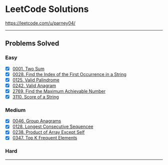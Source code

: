 # LeetCode Solutions
https://leetcode.com/u/parney04/

---

## Problems Solved

### Easy

- [X] [0001. Two Sum](https://github.com/pvarshh/LeetCode/blob/main/NeetCode/Arrays%20%2B%20Hashing/001%20-%20Two%20Sum.md)
- [X] [0028. Find the Index of the First Occurrence in a String](https://github.com/pvarshh/LeetCode/blob/main/CodePath/Unit%201%20-%20Strings%20%2B%20Arrays/028%20-%20Find%20Index%20of%20First%20Occurrence%20in%20String.md)
- [X] [0125. Valid Palindrome](https://github.com/pvarshh/LeetCode/blob/main/NeetCode/Two%20Pointers/125%20-%20Valid%20Palindrome.md)
- [X] [0242. Valid Anagram](https://github.com/pvarshh/LeetCode/blob/main/NeetCode/Arrays%20%2B%20Hashing/242%20-%20Valid%20Anagrams.md)
- [X] [2769. Find the Maximum Achievable Number](https://github.com/pvarshh/LeetCode/blob/main/LeetCode/2769%20-%20Find%20the%20Maximum%20Achievable%20Number.md)
- [X] [3110. Score of a String](https://github.com/pvarshh/LeetCode/blob/main/LeetCode/3110%20-%20Score%20of%20String.md)
### Medium
- [X] [0046. Group Anagrams](https://github.com/pvarshh/LeetCode/blob/main/NeetCode/Arrays%20%2B%20Hashing/049%20-%20Group%20Anagrams.md)
- [X] [0128. Longest Consecutive Sequencee](https://github.com/pvarshh/LeetCode/blob/main/NeetCode/Arrays%20%2B%20Hashing/128%20-%20Longest%20Consecutive%20Sequence.md)
- [X] [0238. Product of Array Except Self](https://github.com/pvarshh/LeetCode/blob/main/NeetCode/Arrays%20%2B%20Hashing/238%20-%20Product%20of%20Array%20Except%20Self.md)
- [X] [0347. Top K Frequent Elements](https://github.com/pvarshh/LeetCode/blob/main/NeetCode/Arrays%20%2B%20Hashing/347%20-%20Top%20K%20Frequent%20Elements.md)

### Hard

---